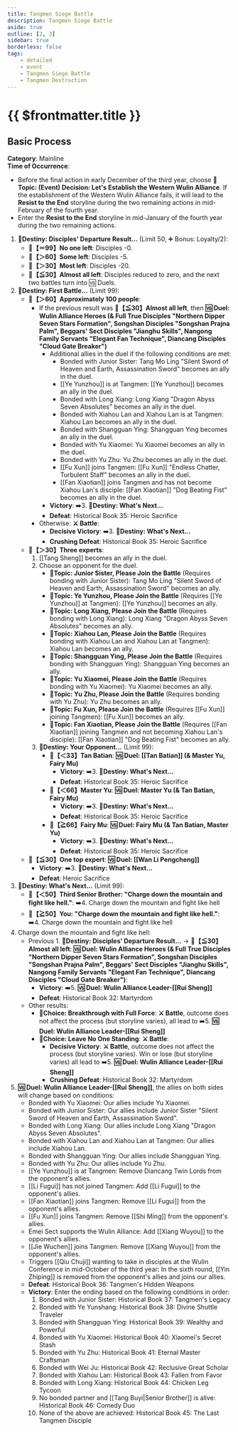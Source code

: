 ```yaml
---
title: Tangmen Siege Battle
description: Tangmen Siege Battle
aside: true
outline: [2, 3]
sidebar: true
borderless: false
tags:
    - detailed
    - event
    - Tangmen Siege Battle
    - Tangmen Destruction
---
```


# {{ $frontmatter.title }}

## Basic Process
**Category**: Mainline<br>
**Time of Occurrence**: <br>
+ Before the final action in early December of the third year, choose **📜Topic: (Event) Decision: Let's Establish the Western Wulin Alliance**. If the establishment of the Western Wulin Alliance fails, it will lead to the **Resist to the End** storyline during the two remaining actions in mid-February of the fourth year.
+ Enter the **Resist to the End** storyline in mid-January of the fourth year during the two remaining actions.

1. **🎲Destiny: Disciples' Departure Result...** (Limit 50, ➕ Bonus: Loyalty/2):
   + **🧾【＝99】No one left**: Disciples -0.
   + **🧾【＞60】Some left**: Disciples -5.
   + **🧾【＞30】Most left**: Disciples -20.
   + **🧾【≦30】Almost all left**: Disciples reduced to zero, and the next two battles turn into 🆚 Duels.
2. **🎲Destiny: First Battle...** (Limit 99):
   + **🧾【＞60】Approximately 100 people**: 
     + If the previous result was **🧾【≦30】Almost all left**, then **🆚 Duel: Wulin Alliance Heroes (& Full True Disciples "Northern Dipper Seven Stars Formation", Songshan Disciples "Songshan Prajna Palm", Beggars' Sect Disciples "Jianghu Skills", Nangong Family Servants "Elegant Fan Technique", Diancang Disciples "Cloud Gate Breaker")**
       + Additional allies in the duel if the following conditions are met:
         + Bonded with <Girl0Icon>Junior Sister</Girl0Icon>: <Girl0Icon>Tang Mo Ling</Girl0Icon> "Silent Sword of Heaven and Earth, Assassination Sword" becomes an ally in the duel.
         + [[Ye Yunzhou]] is at Tangmen: [[Ye Yunzhou]] becomes an ally in the duel.
         + Bonded with <Girl8Icon>Long Xiang</Girl8Icon>: <Girl8Icon>Long Xiang</Girl8Icon> "Dragon Abyss Seven Absolutes" becomes an ally in the duel.
         + Bonded with <Girl5Icon>Xiahou Lan</Girl5Icon> and <Girl5Icon>Xiahou Lan</Girl5Icon> is at Tangmen: <Girl5Icon>Xiahou Lan</Girl5Icon> becomes an ally in the duel.
         + Bonded with <Girl4Icon>Shangguan Ying</Girl4Icon>: <Girl4Icon>Shangguan Ying</Girl4Icon> becomes an ally in the duel.
         + Bonded with <Girl3Icon>Yu Xiaomei</Girl3Icon>: <Girl3Icon>Yu Xiaomei</Girl3Icon> becomes an ally in the duel.
         + Bonded with <Girl6Icon>Yu Zhu</Girl6Icon>: <Girl6Icon>Yu Zhu</Girl6Icon> becomes an ally in the duel.
         + [[Fu Xun]] joins Tangmen: [[Fu Xun]] "Endless Chatter, Turbulent Staff" becomes an ally in the duel.
         + [[Fan Xiaotian]] joins Tangmen and has not become <Girl5Icon>Xiahou Lan</Girl5Icon>'s disciple: [[Fan Xiaotian]] "Dog Beating Fist" becomes an ally in the duel.
       + **Victory**: ➡️3. **🎲Destiny: What's Next...**
       + **Defeat**: <EndIcon no="35">Historical Book 35: Heroic Sacrifice</EndIcon>
     + Otherwise: **⚔ Battle**:
       + **Decisive Victory**: ➡️3. **🎲Destiny: What's Next...**
       + **Crushing Defeat**: <EndIcon no="35">Historical Book 35: Heroic Sacrifice</EndIcon>
   + **🧾【＞30】Three experts**:
     1. [[Tang Sheng]] becomes an ally in the duel.
     2. Choose an opponent for the duel.
        + **📜Topic: Junior Sister, Please Join the Battle** (Requires bonding with <Girl0Icon>Junior Sister</Girl0Icon>): <Girl0Icon>Tang Mo Ling</Girl0Icon> "Silent Sword of Heaven and Earth, Assassination Sword" becomes an ally.
        + **📜Topic: Ye Yunzhou, Please Join the Battle** (Requires [[Ye Yunzhou]] at Tangmen): [[Ye Yunzhou]] becomes an ally.
        + **📜Topic: Long Xiang, Please Join the Battle** (Requires bonding with <Girl8Icon>Long Xiang</Girl8Icon>): <Girl8Icon>Long Xiang</Girl8Icon> "Dragon Abyss Seven Absolutes" becomes an ally.
        + **📜Topic: Xiahou Lan, Please Join the Battle** (Requires bonding with <Girl5Icon>Xiahou Lan</Girl5Icon> and <Girl5Icon>Xiahou Lan</Girl5Icon> at Tangmen): <Girl5Icon>Xiahou Lan</Girl5Icon> becomes an ally.
        + **📜Topic: Shangguan Ying, Please Join the Battle** (Requires bonding with <Girl4Icon>Shangguan Ying</Girl4Icon>): <Girl4Icon>Shangguan Ying</Girl4Icon> becomes an ally.
        + **📜Topic: Yu Xiaomei, Please Join the Battle** (Requires bonding with <Girl3Icon>Yu Xiaomei</Girl3Icon>): <Girl3Icon>Yu Xiaomei</Girl3Icon> becomes an ally.
        + **📜Topic: Yu Zhu, Please Join the Battle** (Requires bonding with <Girl6Icon>Yu Zhu</Girl6Icon>): <Girl6Icon>Yu Zhu</Girl6Icon> becomes an ally.
        + **📜Topic: Fu Xun, Please Join the Battle** (Requires [[Fu Xun]] joining Tangmen): [[Fu Xun]] becomes an ally.
        + **📜Topic: Fan Xiaotian, Please Join the Battle** (Requires [[Fan Xiaotian]] joining Tangmen and not becoming <Girl5Icon>Xiahou Lan</Girl5Icon>'s disciple): [[Fan Xiaotian]] "Dog Beating Fist" becomes an ally.
     3. **🎲Destiny: Your Opponent...** (Limit 99):
        + **🧾【＜33】Tan Batian**: **🆚 Duel: [[Tan Batian]] (& Master Yu, Fairy Mu)**
          + **Victory**: ➡️3. **🎲Destiny: What's Next...**
          + **Defeat**: <EndIcon no="35">Historical Book 35: Heroic Sacrifice</EndIcon>
        + **🧾【＜66】Master Yu**: **🆚 Duel: Master Yu (& Tan Batian, Fairy Mu)**
          + **Victory**: ➡️3. **🎲Destiny: What's Next...**
          + **Defeat**: <EndIcon no="35">Historical Book 35: Heroic Sacrifice</EndIcon>
        + **🧾【≧66】Fairy Mu**: **🆚 Duel: Fairy Mu (& Tan Batian, Master Yu)**
          + **Victory**: ➡️3. **🎲Destiny: What's Next...**
          + **Defeat**: <EndIcon no="35">Historical Book 35: Heroic Sacrifice</EndIcon>
   + **🧾【≦30】One top expert**: **🆚 Duel: [[Wan Li Pengcheng]]**
     + **Victory**: ➡️3. **🎲Destiny: What's Next...**
     + **Defeat**: <EndIcon no="35">Heroic Sacrifice</EndIcon>
3. **🎲Destiny: What's Next...** (Limit 99):
   +  **🧾【＜50】Third Senior Brother: "Charge down the mountain and fight like hell."**: ➡️4. Charge down the mountain and fight like hell
   +  **🧾【≧50】You: "Charge down the mountain and fight like hell."**: ➡️4. Charge down the mountain and fight like hell
4. Charge down the mountain and fight like hell:
   + Previous 1. **🎲Destiny: Disciples' Departure Result...** → **🧾【≦30】Almost all left**: **🆚 Duel: Wulin Alliance Heroes (& Full True Disciples "Northern Dipper Seven Stars Formation", Songshan Disciples "Songshan Prajna Palm", Beggars' Sect Disciples "Jianghu Skills", Nangong Family Servants "Elegant Fan Technique", Diancang Disciples "Cloud Gate Breaker")**:
     + **Victory**: ➡️5. **🆚 Duel: Wulin Alliance Leader-[[Rui Sheng]]**
     + **Defeat**: <EndIcon no="32">Historical Book 32: Martyrdom</EndIcon>
   + Other results:
     + **📖Choice: Breakthrough with Full Force**: **⚔ Battle**, outcome does not affect the process (but storyline varies), all lead to ➡️5. **🆚 Duel: Wulin Alliance Leader-[[Rui Sheng]]**
     + **📖Choice: Leave No One Standing**: **⚔ Battle**:
       + **Decisive Victory**: **⚔ Battle**, outcome does not affect the process (but storyline varies). Win or lose (but storyline varies) all lead to ➡️5. **🆚 Duel: Wulin Alliance Leader-[[Rui Sheng]]**
       + **Crushing Defeat**: <EndIcon no="32">Historical Book 32: Martyrdom</EndIcon>
5. **🆚 Duel: Wulin Alliance Leader-[[Rui Sheng]]**, the allies on both sides will change based on conditions:
     + Bonded with <Girl3Icon>Yu Xiaomei</Girl3Icon>: Our allies include <Girl3Icon>Yu Xiaomei</Girl3Icon>.
     + Bonded with <Girl0Icon>Junior Sister</Girl0Icon>: Our allies include <Girl0Icon>Junior Sister</Girl0Icon> "Silent Sword of Heaven and Earth, Assassination Sword".
     + Bonded with <Girl8Icon>Long Xiang</Girl8Icon>: Our allies include <Girl8Icon>Long Xiang</Girl8Icon> "Dragon Abyss Seven Absolutes".
     + Bonded with <Girl5Icon>Xiahou Lan</Girl5Icon> and <Girl5Icon>Xiahou Lan</Girl5Icon> at Tangmen: Our allies include <Girl5Icon>Xiahou Lan</Girl5Icon>.
     + Bonded with <Girl4Icon>Shangguan Ying</Girl4Icon>: Our allies include <Girl4Icon>Shangguan Ying</Girl4Icon>.
     + Bonded with <Girl6Icon>Yu Zhu</Girl6Icon>: Our allies include <Girl6Icon>Yu Zhu</Girl6Icon>.
     + [[Ye Yunzhou]] is at Tangmen: Remove Diancang Twin Lords from the opponent's allies.
     + [[Li Fugui]] has not joined Tangmen: Add [[Li Fugui]] to the opponent's allies.
     + [[Fan Xiaotian]] joins Tangmen: Remove [[Li Fugui]] from the opponent's allies.
     + [[Fu Xun]] joins Tangmen: Remove [[Shi Ming]] from the opponent's allies.
     + Emei Sect supports the Wulin Alliance: Add [[Xiang Wuyou]] to the opponent's allies.
     + [[Jie Wuchen]] joins Tangmen: Remove [[Xiang Wuyou]] from the opponent's allies.
     + Triggers [[Qiu Chuji]] wanting to take in disciples at the Wulin Conference in mid-October of the third year: In the sixth round, [[Yin Zhiping]] is removed from the opponent's allies and joins our allies.
   + **Defeat**: <EndIcon no="36">Historical Book 36: Tangmen's Hidden Weapons</EndIcon>
   + **Victory**: Enter the ending based on the following conditions in order:
     1. Bonded with <Girl0Icon>Junior Sister</Girl0Icon>: <EndIcon no="37">Historical Book 37: Tangmen's Legacy</EndIcon>
     2. Bonded with <Girl2Icon>Ye Yunshang</Girl2Icon>: <EndIcon no="38">Historical Book 38: Divine Shuttle Traveler</EndIcon>
     3. Bonded with <Girl4Icon>Shangguan Ying</Girl4Icon>: <EndIcon no="39">Historical Book 39: Wealthy and Powerful</EndIcon>
     4. Bonded with <Girl3Icon>Yu Xiaomei</Girl3Icon>: <EndIcon no="40">Historical Book 40: Xiaomei's Secret Stash</EndIcon>
     5. Bonded with <Girl6Icon>Yu Zhu</Girl6Icon>: <EndIcon no="41">Historical Book 41: Eternal Master Craftsman</EndIcon>
     6. Bonded with <Girl7Icon>Wei Ju</Girl7Icon>: <EndIcon no="42">Historical Book 42: Reclusive Great Scholar</EndIcon>
     7. Bonded with <Girl5Icon>Xiahou Lan</Girl5Icon>: <EndIcon no="43">Historical Book 43: Fallen from Favor</EndIcon>
     8. Bonded with <Girl8Icon>Long Xiang</Girl8Icon>: <EndIcon no="44">Historical Book 44: Chicken Leg Tycoon</EndIcon>
     9. No bonded partner and [[Tang Buyi|Senior Brother]] is alive: <EndIcon no="46">Historical Book 46: Comedy Duo</EndIcon>
     10. None of the above are achieved: <EndIcon no="45">Historical Book 45: The Last Tangmen Disciple</EndIcon>